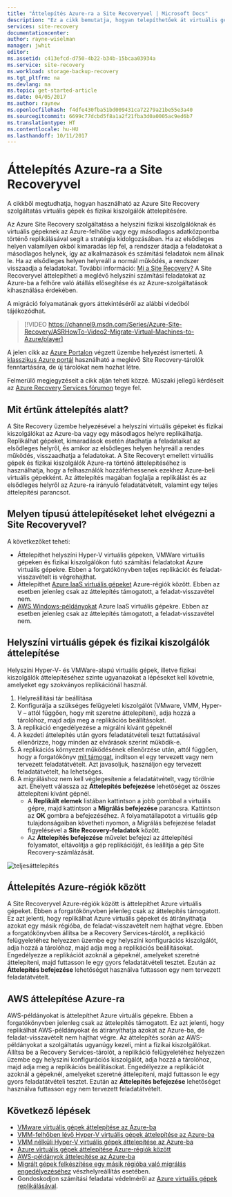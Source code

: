 ```yaml
---
title: "Áttelepítés Azure-ra a Site Recoveryvel | Microsoft Docs"
description: "Ez a cikk bemutatja, hogyan telepíthetőek át virtuális gépek és fizikai kiszolgálók az Azure-ra az Azure Site Recoveryvel."
services: site-recovery
documentationcenter: 
author: rayne-wiselman
manager: jwhit
editor: 
ms.assetid: c413efcd-d750-4b22-b34b-15bcaa03934a
ms.service: site-recovery
ms.workload: storage-backup-recovery
ms.tgt_pltfrm: na
ms.devlang: na
ms.topic: get-started-article
ms.date: 04/05/2017
ms.author: raynew
ms.openlocfilehash: f4dfe430fba51bd009431ca72279a21be55e3a40
ms.sourcegitcommit: 6699c77dcbd5f8a1a2f21fba3d0a0005ac9ed6b7
ms.translationtype: HT
ms.contentlocale: hu-HU
ms.lasthandoff: 10/11/2017
---
```

# <a name="migrate-to-azure-with-site-recovery"></a>Áttelepítés Azure-ra a Site Recoveryvel

A cikkből megtudhatja, hogyan használható az Azure Site Recovery szolgáltatás virtuális gépek és fizikai kiszolgálók áttelepítésére.

Az Azure Site Recovery szolgáltatása a helyszíni fizikai kiszolgálóknak és virtuális gépeknek az Azure-felhőbe vagy egy másodlagos adatközpontba történő replikálásával segít a stratégia kidolgozásában. Ha az elsődleges helyen valamilyen okból kimaradás lép fel, a rendszer átadja a feladatokat a másodlagos helynek, így az alkalmazások és számítási feladatok nem állnak le. Ha az elsődleges helyen helyreáll a normál működés, a rendszer visszaadja a feladatokat. További információ: [Mi a Site Recovery?](site-recovery-overview.md) A Site Recoveryvel áttelepítheti a meglévő helyszíni számítási feladatokat az Azure-ba a felhőre való átállás elősegítése és az Azure-szolgáltatások kihasználása érdekében.

A migráció folyamatának gyors áttekintéséről az alábbi videóból tájékozódhat.
>[!VIDEO https://channel9.msdn.com/Series/Azure-Site-Recovery/ASRHowTo-Video2-Migrate-Virtual-Machines-to-Azure/player]

A jelen cikk az [Azure Portalon](https://portal.azure.com) végzett üzembe helyezést ismerteti. A [klasszikus Azure portál](https://manage.windowsazure.com/) használható a meglévő Site Recovery-tárolók fenntartására, de új tárolókat nem hozhat létre.

Felmerülő megjegyzéseit a cikk alján teheti közzé. Műszaki jellegű kérdéseit az [Azure Recovery Services fórumon](https://social.msdn.microsoft.com/forums/azure/home?forum=hypervrecovmgr) tegye fel.


## <a name="what-do-we-mean-by-migration"></a>Mit értünk áttelepítés alatt?

A Site Recovery üzembe helyezésével a helyszíni virtuális gépeket és fizikai kiszolgálókat az Azure-ba vagy egy másodlagos helyre replikálhatja. Replikálhat gépeket, kimaradások esetén átadhatja a feladataikat az elsődleges helyről, és amikor az elsődleges helyen helyreáll a rendes működés, visszaadhatja a feladatokat. A Site Recoveryt emellett virtuális gépek és fizikai kiszolgálók Azure-ra történő áttelepítéséhez is használhatja, hogy a felhasználók hozzáférhessenek ezekhez Azure-beli virtuális gépekként. Az áttelepítés magában foglalja a replikálást és az elsődleges helyről az Azure-ra irányuló feladatátvételt, valamint egy teljes áttelepítési parancsot.

## <a name="what-can-site-recovery-migrate"></a>Melyen típusú áttelepítéseket lehet elvégezni a Site Recoveryvel?

A következőket teheti:

- Áttelepíthet helyszíni Hyper-V virtuális gépeken, VMWare virtuális gépeken és fizikai kiszolgálókon futó számítási feladatokat Azure virtuális gépekre. Ebben a forgatókönyvben teljes replikációt és feladat-visszavételt is végrehajthat.
- Áttelepíthet [Azure IaaS virtuális gépeket](site-recovery-migrate-azure-to-azure.md) Azure-régiók között. Ebben az esetben jelenleg csak az áttelepítés támogatott, a feladat-visszavétel nem.
- [AWS Windows-példányokat](site-recovery-migrate-aws-to-azure.md) Azure IaaS virtuális gépekre. Ebben az esetben jelenleg csak az áttelepítés támogatott, a feladat-visszavétel nem.

## <a name="migrate-on-premises-vms-and-physical-servers"></a>Helyszíni virtuális gépek és fizikai kiszolgálók áttelepítése

Helyszíni Hyper-V- és VMWare-alapú virtuális gépek, illetve fizikai kiszolgálók áttelepítéséhez szinte ugyanazokat a lépéseket kell követnie, amelyeket egy szokványos replikációnál használ.

1. Helyreállítási tár beállítása
2. Konfigurálja a szükséges felügyeleti kiszolgálót (VMware, VMM, Hyper-V – attól függően, hogy mit szeretne áttelepíteni), adja hozzá a tárolóhoz, majd adja meg a replikációs beállításokat.
3. A replikáció engedélyezése a migrálni kívánt gépeknél
4. A kezdeti áttelepítés után gyors feladatátvételi teszt futtatásával ellenőrizze, hogy minden az elvárások szerint működik-e.
5. A replikációs környezet működésének ellenőrzése után, attól függően, hogy a forgatókönyv [mit támogat](site-recovery-failover.md), indítson el egy tervezett vagy nem tervezett feladatátvételt. Azt javasoljuk, használjon egy tervezett feladatátvételt, ha lehetséges.
6. A migráláshoz nem kell véglegesítenie a feladatátvételt, vagy törölnie azt. Ehelyett válassza az **Áttelepítés befejezése** lehetőséget az összes áttelepíteni kívánt gépnél.
     - A **Replikált elemek** listában kattintson a jobb gombbal a virtuális gépre, majd kattintson a **Migrálás befejezése** parancsra. Kattintson az **OK** gombra a befejezéséhez. A folyamatállapotot a virtuális gép tulajdonságaiban követheti nyomon, a Migrálás befejezése feladat figyelésével a **Site Recovery-feladatok** között.
     - Az **Áttelepítés befejezése** művelet befejezi az áttelepítési folyamatot, eltávolítja a gép replikációját, és leállítja a gép Site Recovery-számlázását.

![teljesáttelepítés](./media/site-recovery-hyper-v-site-to-azure/migrate.png)

## <a name="migrate-between-azure-regions"></a>Áttelepítés Azure-régiók között

A Site Recoveryvel Azure-régiók között is áttelepíthet Azure virtuális gépeket. Ebben a forgatókönyvben jelenleg csak az áttelepítés támogatott. Ez azt jelenti, hogy replikálhat Azure virtuális gépeket és átirányíthatja azokat egy másik régióba, de feladat-visszavételt nem hajthat végre. Ebben a forgatókönyvben állítsa be a Recovery Services-tárolót, a replikáció felügyeletéhez helyezzen üzembe egy helyszíni konfigurációs kiszolgálót, adja hozzá a tárolóhoz, majd adja meg a replikációs beállításokat. Engedélyezze a replikációt azoknál a gépeknél, amelyeket szeretné áttelepíteni, majd futtasson le egy gyors feladatátvételi tesztet. Ezután az **Áttelepítés befejezése** lehetőséget használva futtasson egy nem tervezett feladatátvételt.

## <a name="migrate-aws-to-azure"></a>AWS áttelepítése Azure-ra

AWS-példányokat is áttelepíthet Azure virtuális gépekre. Ebben a forgatókönyvben jelenleg csak az áttelepítés támogatott. Ez azt jelenti, hogy replikálhat AWS-példányokat és átirányíthatja azokat az Azure-ba, de feladat-visszavételt nem hajthat végre. Az áttelepítés során az AWS-példányokat a szolgáltatás ugyanúgy kezeli, mint a fizikai kiszolgálókat. Állítsa be a Recovery Services-tárolót, a replikáció felügyeletéhez helyezzen üzembe egy helyszíni konfigurációs kiszolgálót, adja hozzá a tárolóhoz, majd adja meg a replikációs beállításokat. Engedélyezze a replikációt azoknál a gépeknél, amelyeket szeretné áttelepíteni, majd futtasson le egy gyors feladatátvételi tesztet. Ezután az **Áttelepítés befejezése** lehetőséget használva futtasson egy nem tervezett feladatátvételt.




## <a name="next-steps"></a>Következő lépések

- [VMware virtuális gépek áttelepítése az Azure-ba](site-recovery-vmware-to-azure.md)
- [VMM-felhőben lévő Hyper-V virtuális gépek áttelepítése az Azure-ba](site-recovery-vmm-to-azure.md)
- [VMM nélküli Hyper-V virtuális gépek áttelepítése az Azure-ba](site-recovery-hyper-v-site-to-azure.md)
- [Azure virtuális gépek áttelepítése Azure-régiók között](site-recovery-migrate-azure-to-azure.md)
- [AWS-példányok áttelepítése az Azure-ba](site-recovery-migrate-aws-to-azure.md)
- [Migrált gépek felkészítése egy másik régióba való migrálás engedélyezéséhez](site-recovery-azure-to-azure-after-migration.md) vészhelyreállítás esetében.
- Gondoskodjon számítási feladatai védelméről az [Azure virtuális gépek replikálásával](site-recovery-azure-to-azure.md).
